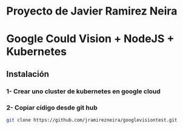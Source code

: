 # Proyecto  de Javier Ramirez Neira 
# Google Could Vision + NodeJS + Kubernetes

## Instalación

### 1- Crear uno cluster de kubernetes en google cloud
### 2- Copiar cídigo desde git hub

```bash
git clone https://github.com/jramirezneira/googlevisiontest.git